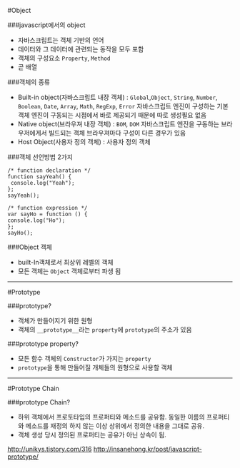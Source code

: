 ﻿#Object

###javascript에서의 object
 * 자바스크립트는 객체 기반의 언어
 * 데이터와 그 데이터에 관련되는 동작을 모두 포함
 * 객체의 구성요소 `Property`, `Method`
 * 곧 배열

###객체의 종류
 * Built-in object(자바스크립트 내장 객체) 
  : `Global`,`Object`, `String`, `Number`, `Boolean`, `Date`, `Array`, `Math`, `RegExp`, `Error`
   자바스크립트 엔진이 구성하는 기본객체
   엔진이 구동되는 시점에서 바로 제공되기 때문에 따로 생성필요 없음
 * Native object(브라우져 내장 객체)
  : `BOM`, `DOM`
  자바스크립트 엔진을 구동하는 브라우저에게서 빌드되는 객체
  브라우져마다 구성이 다른 경우가 있음
 * Host Object(사용자 정의 객체)
  : 사용자 정의 객체

###객체 선언방법 2가지
   ```
/* function declaration */
function sayYeah() {   
    console.log("Yeah");
};
sayYeah();

/* function expression */
var sayHo = function () {     
   console.log("Ho");
};
sayHo();
```

###Object 객체
 * built-In객체로서 최상위 레벨의 객체
 * 모든 객체는 `Object` 객체로부터 파생 됨 

---

#Prototype

###prototype?
 * 객체가 만들어지기 위한 원형
 * 객체의 `__prototype__`라는 `property`에 `prototype`의 주소가 있음

###prototype property? 
 * 모든 함수 객체의 `Constructor`가 가지는 `property`
 * `prototype`을 통해 만들어질 개체들의 원형으로 사용할 객체

---

#Prototype Chain

###prototype Chain?
 * 하위 객체에서 프로토타입의 프로퍼티와 메소드를 공유함. 동일한 이름의 프로퍼티와 
     메소드를 재정의 하지 않는 이상 상위에서 정의한 내용을 그대로 공유. 
 * 객체 생성 당시 정의된 프로퍼티는 공유가 아닌 상속이 됨.


http://unikys.tistory.com/316
http://insanehong.kr/post/javascript-prototype/

